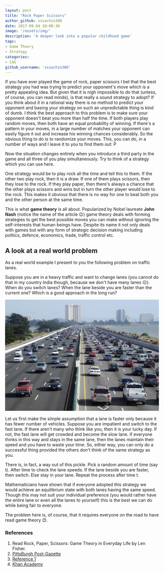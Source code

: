 ```yaml
---
layout: post
title: "Rock Paper Scissors"
author_github: sssachin300
date: 2017-09-04 10:00:30
image: '/assets/img/'
description: 'A deeper look into a popular childhood game'
tags:
- Game Theory
- Strategy
categories:
- CAS
github_username: 'sssachin300'
---
```


If you have ever played the game of rock, paper scissors I bet that the best strategy you had was trying to predict your opponent's move which is a pretty appealing idea. But given that it is nigh impossible to do that (unless, of course, you can read minds), is that really a sound strategy to adopt? If you think about it in a rational way there is no method to predict your opponent and basing your strategy on such an unpredictable thing is kind of dumb. I think the best approach to this problem is to make sure your opponent doesn't beat you more than half the time.  If both players play random moves, then both have an equal probability of winning. If there's a pattern in your moves, in a large number of matches your opponent can easily figure it out and increase his winning chances considerably. So the obvious thing to do is to randomize your moves. This, you can do, in a number of ways and I leave it to you to find them out: P

Now the situation changes entirely when you introduce a third party in the game and all three of you play simultaneously. Try to think of a strategy which you can use here.

One strategy would be to play rock all the time and tell this to them. If the other two play rock, then it is a draw. If one of them plays scissors, then they lose to the rock. If they play paper, then there's always a chance that the other plays scissors and wins but in turn the other player would lose to the rock. This makes it obvious that there is no way for one to beat both you and the other person at the same time.

This is what **game theory** is all about. Popularized by Nobel laureate **John Nash** (notice the name of the article 😉) game theory deals with forming strategies to get the best possible moves you can make without ignoring the self-interests that human beings have. Despite its name it not only deals with games but with any form of strategic decision making including politics, defence, economics, trade, traffic control etc.


## A look at a real world problem 

As a real world example I present to you the following problem on traffic lanes.

Suppose you are in a heavy traffic and want to change lanes (you cannot do that in my country India though, because we don't have many lanes ☹). When do you switch lanes? When the lane beside you are faster than the current one? Which is a good approach in the long run?

![Traffic](/blog/assets/img/rock-paper-scissors/traffic.jpg)

Let us first make the simple assumption that a lane is faster only because it has fewer number of vehicles. Suppose you are impatient and switch to the fast lane. If there aren't many who think like you, then it is your lucky day. If not, the fast lane will get crowded and become the slow lane. If everyone thinks in this way and stays in the same lane, then the lanes maintain their speed and you have to waste your time. So, either way, you can only do a successful thing provided the others don't think of the same strategy as you.

There is, in fact, a way out of this pickle. Pick a random amount of time (say t). After time to check the lane speeds. If the lane beside you are faster, then switch. Else stay in your lane. Repeat the process after time t.

Mathematicians have shown that if everyone adopted this strategy we would achieve an equilibrium state with both lanes having the same speed. Though this may not suit your individual preference (you would rather have the entire lane or even all the lanes to yourself) this is the best we can do while being fair to everyone.

The problem here is, of course, that it requires everyone on the road to have read game theory 😊.

### References

1. Read Rock, Paper, Scissors: Game Theory in Everyday Life by Len Fisher.
2. [PittsBurgh Post-Gazette](http://www.post-gazette.com/opinion/Op-Ed/2013/02/03/The-Next-Page-Everyday-uses-for-game-theory-such-as-when-to-wash-the-dishes/stories/201302030375)
3. [Reference 1](http://ncase.me/trust/)
4. [Khan Academy](https://www.khanacademy.org/economics-finance-domain/microeconomics/nash-equilibrium-tutorial)
